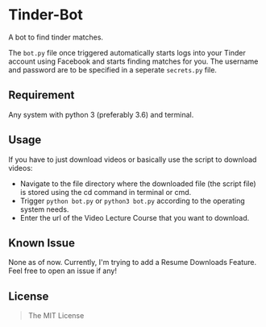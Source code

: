 # Tinder-Bot
A bot to find tinder matches.

The ```bot.py``` file once triggered automatically starts logs into your Tinder account using Facebook and starts finding matches for you.
The username and password are to be specified in a seperate ```secrets.py``` file.

## Requirement
Any system with python 3 (preferably 3.6) and terminal.

## Usage
If you have to just download videos or basically use the script to download videos:
- Navigate to the file directory where the downloaded file (the script file) is stored using the cd command in terminal or cmd.
- Trigger ```python bot.py``` or ```python3 bot.py``` according to the operating system needs.
- Enter the url of the Video Lecture Course that you want to download.

## Known Issue
None as of now. Currently, I'm trying to add a Resume Downloads Feature. Feel free to open an issue if any!

## License
> The MIT License
